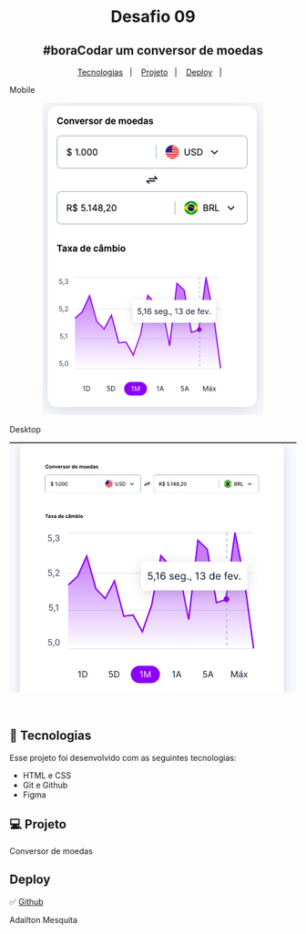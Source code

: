 <h1 align="center"> Desafio 09</h1>

<h2 align="center"> #boraCodar um conversor de moedas</h2>

<p align="center">

</p>

<p align="center">
  <a href="#-tecnologias">Tecnologias</a>&nbsp;&nbsp;&nbsp;|&nbsp;&nbsp;&nbsp;
  <a href="#-projeto">Projeto</a>&nbsp;&nbsp;&nbsp;|&nbsp;&nbsp;&nbsp;
  <a href="#deploy">Deploy</a>&nbsp;&nbsp;&nbsp;|&nbsp;&nbsp;&nbsp;
</p>

<div align="center">

<p align="left"> Mobile</p>

![Alt text](assets/mobile.png)

<p align="left"> Desktop</p>

![Alt text](assets/desktop.png)

</div>
<br>

## 🚀 Tecnologias

Esse projeto foi desenvolvido com as seguintes tecnologias:

- HTML e CSS
- Git e Github
- Figma

## 💻 Projeto

Conversor de moedas

## Deploy

✅ [Github](https://github.com/amesq01/boracodar---desafio09)

Adailton Mesquita
